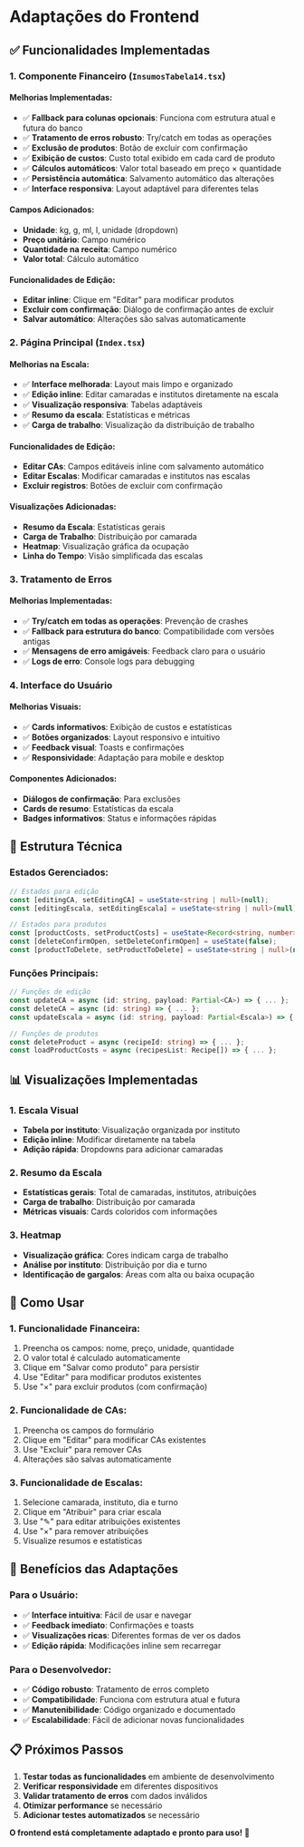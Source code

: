 # Adaptações do Frontend

## ✅ **Funcionalidades Implementadas**

### **1. Componente Financeiro (`InsumosTabela14.tsx`)**

#### **Melhorias Implementadas:**
- ✅ **Fallback para colunas opcionais**: Funciona com estrutura atual e futura do banco
- ✅ **Tratamento de erros robusto**: Try/catch em todas as operações
- ✅ **Exclusão de produtos**: Botão de excluir com confirmação
- ✅ **Exibição de custos**: Custo total exibido em cada card de produto
- ✅ **Cálculos automáticos**: Valor total baseado em preço × quantidade
- ✅ **Persistência automática**: Salvamento automático das alterações
- ✅ **Interface responsiva**: Layout adaptável para diferentes telas

#### **Campos Adicionados:**
- **Unidade**: kg, g, ml, l, unidade (dropdown)
- **Preço unitário**: Campo numérico
- **Quantidade na receita**: Campo numérico
- **Valor total**: Cálculo automático

#### **Funcionalidades de Edição:**
- **Editar inline**: Clique em "Editar" para modificar produtos
- **Excluir com confirmação**: Diálogo de confirmação antes de excluir
- **Salvar automático**: Alterações são salvas automaticamente

### **2. Página Principal (`Index.tsx`)**

#### **Melhorias na Escala:**
- ✅ **Interface melhorada**: Layout mais limpo e organizado
- ✅ **Edição inline**: Editar camaradas e institutos diretamente na escala
- ✅ **Visualização responsiva**: Tabelas adaptáveis
- ✅ **Resumo da escala**: Estatísticas e métricas
- ✅ **Carga de trabalho**: Visualização da distribuição de trabalho

#### **Funcionalidades de Edição:**
- **Editar CAs**: Campos editáveis inline com salvamento automático
- **Editar Escalas**: Modificar camaradas e institutos nas escalas
- **Excluir registros**: Botões de excluir com confirmação

#### **Visualizações Adicionadas:**
- **Resumo da Escala**: Estatísticas gerais
- **Carga de Trabalho**: Distribuição por camarada
- **Heatmap**: Visualização gráfica da ocupação
- **Linha do Tempo**: Visão simplificada das escalas

### **3. Tratamento de Erros**

#### **Melhorias Implementadas:**
- ✅ **Try/catch em todas as operações**: Prevenção de crashes
- ✅ **Fallback para estrutura do banco**: Compatibilidade com versões antigas
- ✅ **Mensagens de erro amigáveis**: Feedback claro para o usuário
- ✅ **Logs de erro**: Console logs para debugging

### **4. Interface do Usuário**

#### **Melhorias Visuais:**
- ✅ **Cards informativos**: Exibição de custos e estatísticas
- ✅ **Botões organizados**: Layout responsivo e intuitivo
- ✅ **Feedback visual**: Toasts e confirmações
- ✅ **Responsividade**: Adaptação para mobile e desktop

#### **Componentes Adicionados:**
- **Diálogos de confirmação**: Para exclusões
- **Cards de resumo**: Estatísticas da escala
- **Badges informativos**: Status e informações rápidas

## 🔧 **Estrutura Técnica**

### **Estados Gerenciados:**
```typescript
// Estados para edição
const [editingCA, setEditingCA] = useState<string | null>(null);
const [editingEscala, setEditingEscala] = useState<string | null>(null);

// Estados para produtos
const [productCosts, setProductCosts] = useState<Record<string, number>>({});
const [deleteConfirmOpen, setDeleteConfirmOpen] = useState(false);
const [productToDelete, setProductToDelete] = useState<string | null>(null);
```

### **Funções Principais:**
```typescript
// Funções de edição
const updateCA = async (id: string, payload: Partial<CA>) => { ... };
const deleteCA = async (id: string) => { ... };
const updateEscala = async (id: string, payload: Partial<Escala>) => { ... };

// Funções de produtos
const deleteProduct = async (recipeId: string) => { ... };
const loadProductCosts = async (recipesList: Recipe[]) => { ... };
```

## 📊 **Visualizações Implementadas**

### **1. Escala Visual**
- **Tabela por instituto**: Visualização organizada por instituto
- **Edição inline**: Modificar diretamente na tabela
- **Adição rápida**: Dropdowns para adicionar camaradas

### **2. Resumo da Escala**
- **Estatísticas gerais**: Total de camaradas, institutos, atribuições
- **Carga de trabalho**: Distribuição por camarada
- **Métricas visuais**: Cards coloridos com informações

### **3. Heatmap**
- **Visualização gráfica**: Cores indicam carga de trabalho
- **Análise por instituto**: Distribuição por dia e turno
- **Identificação de gargalos**: Áreas com alta ou baixa ocupação

## 🎯 **Como Usar**

### **1. Funcionalidade Financeira:**
1. Preencha os campos: nome, preço, unidade, quantidade
2. O valor total é calculado automaticamente
3. Clique em "Salvar como produto" para persistir
4. Use "Editar" para modificar produtos existentes
5. Use "×" para excluir produtos (com confirmação)

### **2. Funcionalidade de CAs:**
1. Preencha os campos do formulário
2. Clique em "Editar" para modificar CAs existentes
3. Use "Excluir" para remover CAs
4. Alterações são salvas automaticamente

### **3. Funcionalidade de Escalas:**
1. Selecione camarada, instituto, dia e turno
2. Clique em "Atribuir" para criar escala
3. Use "✎" para editar atribuições existentes
4. Use "×" para remover atribuições
5. Visualize resumos e estatísticas

## 🚀 **Benefícios das Adaptações**

### **Para o Usuário:**
- ✅ **Interface intuitiva**: Fácil de usar e navegar
- ✅ **Feedback imediato**: Confirmações e toasts
- ✅ **Visualizações ricas**: Diferentes formas de ver os dados
- ✅ **Edição rápida**: Modificações inline sem recarregar

### **Para o Desenvolvedor:**
- ✅ **Código robusto**: Tratamento de erros completo
- ✅ **Compatibilidade**: Funciona com estrutura atual e futura
- ✅ **Manutenibilidade**: Código organizado e documentado
- ✅ **Escalabilidade**: Fácil de adicionar novas funcionalidades

## 📋 **Próximos Passos**

1. **Testar todas as funcionalidades** em ambiente de desenvolvimento
2. **Verificar responsividade** em diferentes dispositivos
3. **Validar tratamento de erros** com dados inválidos
4. **Otimizar performance** se necessário
5. **Adicionar testes automatizados** se necessário

**O frontend está completamente adaptado e pronto para uso!** 🎉